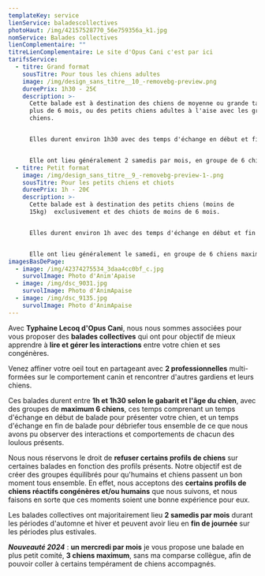 ```yaml
---
templateKey: service
lienService: baladescollectives
photoHaut: /img/42157528770_56e759356a_k1.jpg
nomService: Balades collectives
lienComplementaire: ""
titreLienComplementaire: Le site d'Opus Cani c'est par ici
tarifsService:
  - titre: Grand format
    sousTitre: Pour tous les chiens adultes
    image: /img/design_sans_titre__10_-removebg-preview.png
    dureePrix: 1h30 - 25€
    description: >-
      Cette balade est à destination des chiens de moyenne ou grande taille de
      plus de 6 mois, ou des petits chiens adultes à l'aise avec les grands
      chiens.


      E﻿lles durent environ 1h30 avec des temps d'échange en début et fin de balade pour toujours mieux comprendre et s'adapter à nos loulous.


      E﻿lle ont lieu généralement 2 samedis par mois, en groupe de 6 chiens maximum, et 1 mercredi par mois, en groupe de 3 chiens maximum.
  - titre: Petit format
    image: /img/design_sans_titre__9_-removebg-preview-1-.png
    sousTitre: Pour les petits chiens et chiots
    dureePrix: 1h - 20€
    description: >-
      Cette balade est à destination des petits chiens (moins de
      15kg)  exclusivement et des chiots de moins de 6 mois.


      E﻿lles durent environ 1h avec des temps d'échange en début et fin de balade pour toujours mieux comprendre et s'adapter à nos loulous.


      E﻿lle ont lieu généralement le samedi, en groupe de 6 chiens maximum, ou le mercredi, en groupe de 3 chiens maximum, à une fréquence d'environ 1 balade toutes les 4 balades collectives proposées.
imagesBasDePage:
  - image: /img/42374275534_3daa4cc0bf_c.jpg
    survolImage: Photo d'Anim'Apaise
  - image: /img/dsc_9031.jpg
    survolImage: Photo d'AnimApaise
  - image: /img/dsc_9135.jpg
    survolImage: Photo d'AnimApaise
---
```

A﻿vec **Typhaine Lecoq d'Opus Cani**, nous nous sommes associées pour vous proposer des **balades collectives** qui ont pour objectif de mieux apprendre à **lire et gérer les interactions** entre votre chien et ses congénères.

V﻿enez affiner votre oeil tout en partageant avec **2 professionnelles** multi-formées sur le comportement canin et rencontrer d'autres gardiens et leurs chiens.

C﻿es balades durent entre **1h et 1h30 selon le gabarit et l'âge du chien**, avec des groupes de **maximum 6 chiens**, ces temps comprenant un temps d'échange en début de balade pour présenter votre chien, et un temps d'échange en fin de balade pour débriefer tous ensemble de ce que nous avons pu observer des interactions et comportements de chacun des loulous présents. 

N﻿ous nous réservons le droit de **refuser certains profils de chiens** sur certaines balades en fonction des profils présents. Notre objectif est de créer des groupes équilibrés pour qu'humains et chiens passent un bon moment tous ensemble. En effet, nous acceptons des **certains profils de chiens réactifs congénères et/ou humains** que nous suivons, et nous faisons en sorte que ces moments soient une bonne expérience pour eux. 

L﻿es balades collectives ont majoritairement lieu **2 samedis par mois** durant les périodes d'automne et hiver et peuvent avoir lieu en **fin de journée** sur les périodes plus estivales.

***N﻿ouveauté 2024*** : **un mercredi par mois** je vous propose une balade en plus petit comité, **3 chiens maximum**, sans ma comparse collègue, afin de pouvoir coller à certains tempérament de chiens accompagnés.